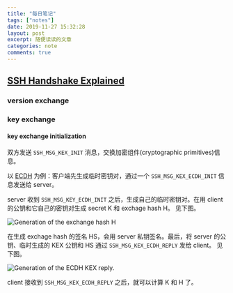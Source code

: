 ```yaml
---
title: "每日笔记"
tags: ["notes"]
date: 2019-11-27 15:32:28
layout: post
excerpt: 随便读读的文章
categories: note
comments: true
---
```


## [SSH Handshake Explained](https://gravitational.com/blog/ssh-handshake-explained/) ##

### version exchange ###

### key exchange ###

#### key exchange initialization ####

双方发送 `SSH_MSG_KEX_INIT` 消息，交换加密组件(cryptographic primitives)信息。

以 [ECDH](https://en.wikipedia.org/wiki/Elliptic-curve_Diffie%E2%80%93Hellman) 为例：客户端先生成临时密钥对，通过一个 `SSH_MSG_KEX_ECDH_INIT` 信息发送给 server。

server 收到 `SSH_MSG_KEY_ECDH_INIT` 之后，生成自己的临时密钥对。在用 client 的公钥和它自己的密钥对生成 secret K 和 exchage hash H。 见下图。

![Generation of the exchange hash H](https://gravitational.com/blog/images/2019/SSH-Handshake-Figure2.png "Generation of the exchange hash H")

在生成 exchage hash 的签名 HS，会用 server 私钥签名。最后，将 server 的公钥、临时生成的 KEX 公钥和 HS 通过 `SSH_MSG_KEX_ECDH_REPLY` 发给 client。 见下图。

![Generation of the ECDH KEX reply.](https://gravitational.com/blog/images/2019/SSH-Handshake-Figure3.png "Generation of the ECDH KEX reply.")

client 接收到 `SSH_MSG_KEX_ECDH_REPLY` 之后，就可以计算 K 和 H 了。
